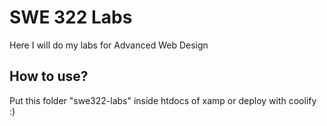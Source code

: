 # SWE 322 Labs

Here I will do my labs for Advanced Web Design

## How to use?

Put this folder "swe322-labs" inside htdocs of xamp or deploy with coolify :)
